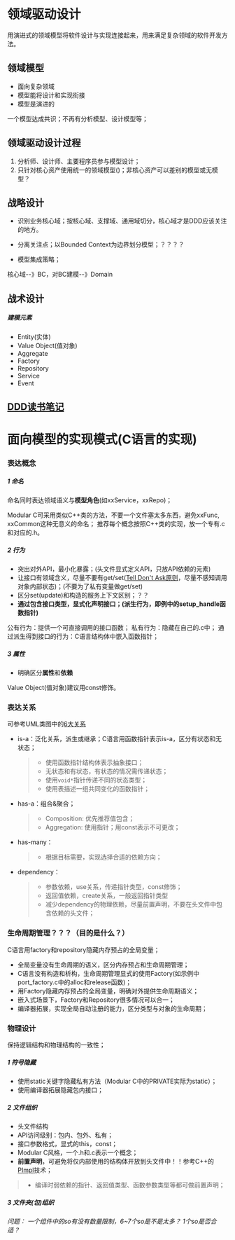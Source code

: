 # 领域驱动设计
用演进式的领域模型将软件设计与实现连接起来，用来满足复杂领域的软件开发方法。

## 领域模型
- 面向复杂领域
- 模型能将设计和实现衔接
- 模型是演进的

一个模型达成共识；不再有分析模型、设计模型等；

## 领域驱动设计过程
1. 分析师、设计师、主要程序员参与模型设计；
2. 只针对核心资产使用统一的领域模型()；非核心资产可以差别的模型或无模型？

## 战略设计
- 识别业务核心域；按核心域、支撑域、通用域切分，核心域才是DDD应该关注的地方。
- 分离关注点；以Bounded Context为边界划分模型；？？？？

- 模型集成策略；

核心域--》BC，对BC建模--》Domain

## 战术设计
##### 建模元素
- Entity(实体)
- Value Object(值对象)
- Aggregate
- Factory
- Repository
- Service
- Event

## [DDD读书笔记](ddd_reading_notes.md)

# 面向模型的实现模式(C语言的实现)
### 表达概念
##### 1 命名
命名同时表达领域语义与**模型角色**(如xxService，xxRepo)；

Modular C可采用类似C++类的方法，不要一个文件塞太多东西，避免xxFunc, xxCommon这种无意义的命名；
推荐每个概念按照C++类的实现，放一个专有.c和对应的.h。

##### 2 行为
- 突出对外API，最小化暴露；(头文件显式定义API，只放API依赖的元素)
- 让接口有领域含义，尽量不要有get/set([Tell Don't Ask原则](https://www.aqee.net/post/tell-dont-ask.html)，尽量不感知调用对象内部状态)；(不要为了私有变量做get/set)
- 区分set(update)和构造的服务上下文区别；？？
- **通过包含接口类型，显式化声明接口；(派生行为，即例中的setup_handle函数指针)**

公有行为：提供一个可直接调用的接口函数；
私有行为：隐藏在自己的.c中；
通过派生得到接口的行为：C语言结构体中嵌入函数指针；

##### 3 属性
- 明确区分**属性**和**依赖**

Value Object(值对象)建议用const修饰。

### 表达关系
可参考UML类图中的[6大关系](uml.md)
- is-a：泛化关系，派生或继承；C语言用函数指针表示is-a，区分有状态和无状态；
  > - 使用函数指针结构体表示抽象接口；
  > - 无状态和有状态，有状态的情况需传递状态；
  > - 使用`void*`指针传递不同的状态类型；
  > - 使用表描述一组共同变化的函数指针； 
- has-a：组合&聚合；
  > - Composition: 优先推荐值包含；
  > - Aggregation: 使用指针；用const表示不可更改；
- has-many：
  > - 根据目标需要，实现选择合适的依赖方向； 
- dependency：
  > - 参数依赖，use关系，传递指针类型，const修饰；
  > - 返回值依赖，create关系，一般返回指针类型
  > - 减少dependency的物理依赖，尽量前置声明，不要在头文件中包含依赖的头文件；

### 生命周期管理？？？（目的是什么？）

C语言用factory和repository隐藏内存预占的全局变量；

- 全局变量没有生命周期的语义，区分内存预占和生命周期管理；
- C语言没有构造和析构，生命周期管理显式的使用Factory(如示例中port_factory.c中的alloc和release函数)；
- 用Factory隐藏内存预占的全局变量，明确对外提供生命周期语义；
- 嵌入式场景下，Factory和Repository很多情况可以合一；
- 编译器拓展，实现全局自动注册的能力，区分类型与对象的生命周期；


### 物理设计
保持逻辑结构和物理结构的一致性；

##### 1 符号隐藏
- 使用static关键字隐藏私有方法（Modular C中的PRIVATE实际为static）；
- 使用编译器拓展隐藏包内接口；
##### 2 文件组织
- 头文件结构
- API访问级别：包内、包外、私有；
- 接口参数格式，显式的this，const；
- Modular C风格，一个.h和.c表示一个概念；
- **前置声明**，可避免将仅内部使用的结构体开放到头文件中！！参考C++的[PImpl](https://en.cppreference.com/w/cpp/language/pimpl)技术；
> - 编译时弱依赖的指针、返回值类型、函数参数类型等都可做前置声明；
##### 3 文件夹(包)组织
*问题： 一个组件中的so有没有数量限制，6~7个so是不是太多？ 1个so是否合适？*
